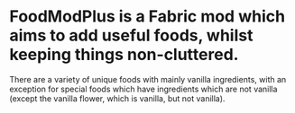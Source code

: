 # FoodModPlus is a Fabric mod which aims to add useful foods, whilst keeping things non-cluttered. 

There are a variety of unique foods with mainly vanilla ingredients, 
with an exception for special foods which have ingredients which are not vanilla (except the vanilla flower, which is vanilla, but not vanilla).
